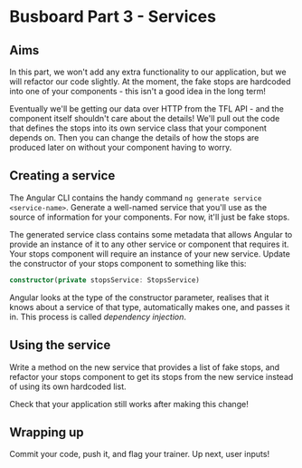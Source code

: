 # Busboard Part 3 - Services

## Aims

In this part, we won't add any extra functionality to our application, but we will refactor our code slightly. At the moment, the fake stops are hardcoded into one of your components - this isn't a good idea in the long term!

Eventually we'll be getting our data over HTTP from the TFL API - and the component itself shouldn't care about the details! We'll pull out the code that defines the stops into its own service class that your component depends on. Then you can change the details of how the stops are produced later on without your component having to worry.

## Creating a service

The Angular CLI contains the handy command `ng generate service <service-name>`. Generate a well-named service that you'll use as the source of information for your components. For now, it'll just be fake stops.

The generated service class contains some metadata that allows Angular to provide an instance of it to any other service or component that requires it. Your stops component will require an instance of your new service. Update the constructor of your stops component to something like this:

```typescript
constructor(private stopsService: StopsService)
```

Angular looks at the type of the constructor parameter, realises that it knows about a service of that type, automatically makes one, and passes it in. This process is called *dependency injection*.

## Using the service

Write a method on the new service that provides a list of fake stops, and refactor your stops component to get its stops from the new service instead of using its own hardcoded list.

Check that your application still works after making this change!

## Wrapping up

Commit your code, push it, and flag your trainer. Up next, user inputs!
